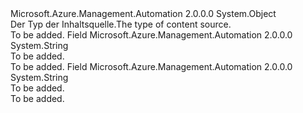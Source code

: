 <Type Name="ContentSourceType" FullName="Microsoft.Azure.Management.Automation.Models.ContentSourceType">
  <TypeSignature Language="C#" Value="public static class ContentSourceType" />
  <TypeSignature Language="ILAsm" Value=".class public auto ansi abstract sealed beforefieldinit ContentSourceType extends System.Object" />
  <TypeSignature Language="DocId" Value="T:Microsoft.Azure.Management.Automation.Models.ContentSourceType" />
  <TypeSignature Language="VB.NET" Value="Public Class ContentSourceType" />
  <TypeSignature Language="F#" Value="type ContentSourceType = class" />
  <AssemblyInfo>
    <AssemblyName>Microsoft.Azure.Management.Automation</AssemblyName>
    <AssemblyVersion>2.0.0.0</AssemblyVersion>
  </AssemblyInfo>
  <Base>
    <BaseTypeName>System.Object</BaseTypeName>
  </Base>
  <Interfaces />
  <Docs>
    <summary>
            <span data-ttu-id="ed5ad-101">Der Typ der Inhaltsquelle.</span><span class="sxs-lookup"><span data-stu-id="ed5ad-101">The type of content source.</span></span>
            </summary>
    <remarks>To be added.</remarks>
  </Docs>
  <Members>
    <Member MemberName="EmbeddedContent">
      <MemberSignature Language="C#" Value="public const string EmbeddedContent;" />
      <MemberSignature Language="ILAsm" Value=".field public static literal string EmbeddedContent" />
      <MemberSignature Language="DocId" Value="F:Microsoft.Azure.Management.Automation.Models.ContentSourceType.EmbeddedContent" />
      <MemberSignature Language="VB.NET" Value="Public Const EmbeddedContent As String " />
      <MemberSignature Language="F#" Value="val mutable EmbeddedContent : string" Usage="Microsoft.Azure.Management.Automation.Models.ContentSourceType.EmbeddedContent" />
      <MemberType>Field</MemberType>
      <AssemblyInfo>
        <AssemblyName>Microsoft.Azure.Management.Automation</AssemblyName>
        <AssemblyVersion>2.0.0.0</AssemblyVersion>
      </AssemblyInfo>
      <ReturnValue>
        <ReturnType>System.String</ReturnType>
      </ReturnValue>
      <Docs>
        <summary>To be added.</summary>
        <remarks>To be added.</remarks>
      </Docs>
    </Member>
    <Member MemberName="Uri">
      <MemberSignature Language="C#" Value="public const string Uri;" />
      <MemberSignature Language="ILAsm" Value=".field public static literal string Uri" />
      <MemberSignature Language="DocId" Value="F:Microsoft.Azure.Management.Automation.Models.ContentSourceType.Uri" />
      <MemberSignature Language="VB.NET" Value="Public Const Uri As String " />
      <MemberSignature Language="F#" Value="val mutable Uri : string" Usage="Microsoft.Azure.Management.Automation.Models.ContentSourceType.Uri" />
      <MemberType>Field</MemberType>
      <AssemblyInfo>
        <AssemblyName>Microsoft.Azure.Management.Automation</AssemblyName>
        <AssemblyVersion>2.0.0.0</AssemblyVersion>
      </AssemblyInfo>
      <ReturnValue>
        <ReturnType>System.String</ReturnType>
      </ReturnValue>
      <Docs>
        <summary>To be added.</summary>
        <remarks>To be added.</remarks>
      </Docs>
    </Member>
  </Members>
</Type>